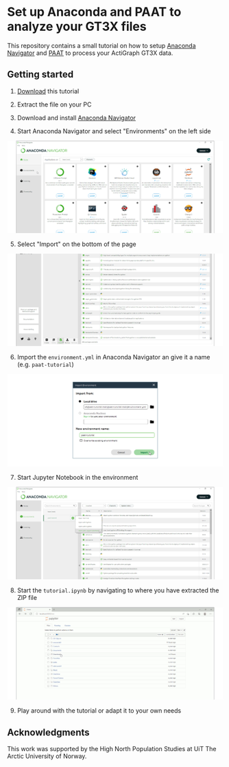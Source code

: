 # Set up Anaconda and PAAT to analyze your GT3X files

This repository contains a small tutorial on how to setup [Anaconda Navigator](https://anaconda.org/anaconda/anaconda-navigator) and [PAAT](https://github.com/Trybnetic/paat) to process your ActiGraph GT3X data.

## Getting started

1. [Download](https://github.com/Trybnetic/paat-tutorial/archive/refs/heads/main.zip) this tutorial

2. Extract the file on your PC

3. Download and install [Anaconda Navigator](https://anaconda.org/anaconda/anaconda-navigator)

4. Start Anaconda Navigator and select "Environments" on the left side

![Select Environments](.github/environment.png)

5. Select "Import" on the bottom of the page

![Select Import](.github/select_import.png)

6. Import the `environment.yml` in Anaconda Navigator an give it a name (e.g. `paat-tutorial`)

![Import the environment.yml](.github/import.png)

7. Start Jupyter Notebook in the environment

![Start Jupyter Notebook](.github/start_notebook.png)

8. Start the `tutorial.ipynb` by navigating to where you have extracted the ZIP file

![Select Notebook File](.github/select.gif)

9. Play around with the tutorial or adapt it to your own needs

## Acknowledgments

This work was supported by the High North Population Studies at UiT The Arctic
University of Norway.

